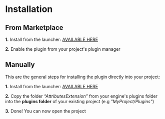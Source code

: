 # Installation

## From Marketplace

**1.** Install from the launcher: [AVAILABLE HERE](https://www.unrealengine.com/marketplace/attributes-extension)

**2.** Enable the plugin from your project's plugin manager

## Manually

This are the general steps for installing the plugin directly into your project:

**1.** Install from the launcher: [AVAILABLE HERE](https://www.unrealengine.com/marketplace/attributes-extension)

**2.** Copy the folder *“AttributesExtension”* from your engine's plugins folder into the **plugins folder** of your existing project (e.g *"MyProject/Plugins"*)

**3.** Done! You can now open the project

